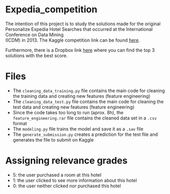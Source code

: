 # Expedia_competition
The intention of this project is to study the solutions made for the original Personalize Expedia Hotel Searches that occurred at the International Conference on Data Mining\
(ICDM) in 2013. The Kaggle competition link can be found [here](https://www.kaggle.com/c/expedia-personalized-sort/data).

Furthermore, there is a Dropbox link [here](https://www.dropbox.com/sh/5kedakjizgrog0y/_LE_DFCA7J/ICDM_2013) where you can find the top 3 solutions with the best score.

# Files
- The `cleaning_data_training.py` file contains the main code for cleaning the training data and creating new features (feature engineering)
- The `cleaning_data_test.py` file contains the main code for cleaning the test data and creating new features (feature engineering)
- Since the code takes too long to run (aprox. 8h), the `feature_engineering.rar` file contains the cleaned data set in  a `.csv` format
- The `modeling.py` file trains the model and save it as a `.sav` file
- The `generate_submission.py` creates a prediction for the test file and generates the file to submit on Kaggle


# Assigning relevance grades
- 5: the user purchased a room at this hotel
- 1: the user clicked to see more information about this hotel
- 0: the user neither clicked nor purchased this hotel